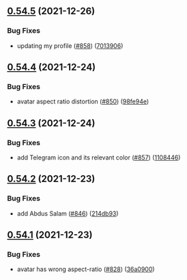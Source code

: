 ## [0.54.5](https://github.com/EddieHubCommunity/LinkFree/compare/v0.54.4...v0.54.5) (2021-12-26)


### Bug Fixes

* updating my profile ([#858](https://github.com/EddieHubCommunity/LinkFree/issues/858)) ([7013906](https://github.com/EddieHubCommunity/LinkFree/commit/701390617afb1a95366b189635e86d1d228f47c6))



## [0.54.4](https://github.com/EddieHubCommunity/LinkFree/compare/v0.54.3...v0.54.4) (2021-12-24)


### Bug Fixes

* avatar aspect ratio distortion ([#850](https://github.com/EddieHubCommunity/LinkFree/issues/850)) ([98fe94e](https://github.com/EddieHubCommunity/LinkFree/commit/98fe94ecacc95e0188c861e3c801c1df88e2f8a8))



## [0.54.3](https://github.com/EddieHubCommunity/LinkFree/compare/v0.54.2...v0.54.3) (2021-12-24)


### Bug Fixes

* add Telegram icon and its relevant color ([#857](https://github.com/EddieHubCommunity/LinkFree/issues/857)) ([1108446](https://github.com/EddieHubCommunity/LinkFree/commit/1108446106b6dcbec39fb173a26c268d554e08fe))



## [0.54.2](https://github.com/EddieHubCommunity/LinkFree/compare/v0.54.1...v0.54.2) (2021-12-23)


### Bug Fixes

* add Abdus Salam ([#846](https://github.com/EddieHubCommunity/LinkFree/issues/846)) ([214db93](https://github.com/EddieHubCommunity/LinkFree/commit/214db9358f45ba038446b7e6a357c20efae73a6b))



## [0.54.1](https://github.com/EddieHubCommunity/LinkFree/compare/v0.54.0...v0.54.1) (2021-12-23)


### Bug Fixes

* avatar has wrong aspect-ratio ([#828](https://github.com/EddieHubCommunity/LinkFree/issues/828)) ([36a0900](https://github.com/EddieHubCommunity/LinkFree/commit/36a09007660557620f6d98d5596d99e9f06eced2))




